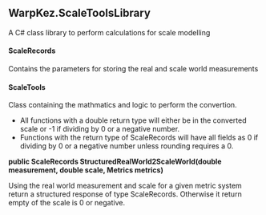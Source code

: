 ﻿## WarpKez.ScaleToolsLibrary

A C# class library to perform calculations for scale modelling

#### ScaleRecords

Contains the parameters for storing the real and scale world measurements

#### ScaleTools

Class containing the mathmatics and logic to perform the convertion.

- All functions with a double return type will either be in the converted scale or -1 if dividing by 0 or a negative number.
- Functions with the return type of ScaleRecords will have all fields as 0 if dividing by 0 or a negative number unless rounding requires a 0.

**public ScaleRecords StructuredRealWorld2ScaleWorld(double measurement, double scale, Metrics metrics)**

Using the real world measurement and scale for a given metric system return a structured response of type ScaleRecords.
Otherwise it return empty of the scale is 0 or negative.